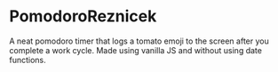 # PomodoroReznicek

A neat pomodoro timer that logs a tomato emoji to the screen after you complete a work cycle. Made using vanilla JS and without using date functions.

